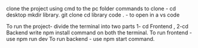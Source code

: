 
clone the project using cmd to the pc folder
commands to clone - cd desktop
mkdir library.
git clone <repo link>
cd library
code . - to open in a vs code

To run the project-
divide the terminal into two parts 1- cd Frontend , 2-cd Backend
write npm install command on both the terminal.
To run frontend - use npm run dev
To run backend - use npm start command.
